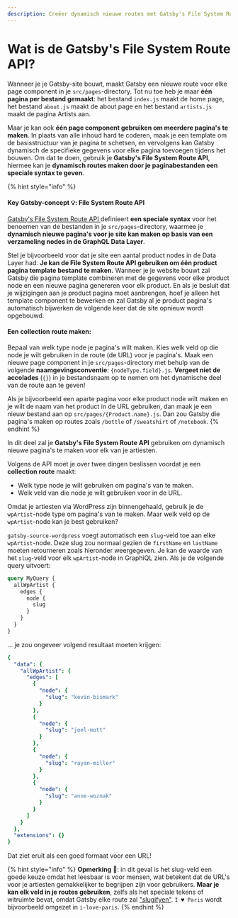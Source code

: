```yaml
---
description: Creëer dynamisch nieuwe routes met Gatsby's File System Route API
---
```


# Wat is de Gatsby's File System Route API?

Wanneer je je Gatsby-site bouwt, maakt Gatsby een nieuwe route voor elke page component in je `src/pages`-directory. Tot nu toe heb je maar **één pagina per bestand gemaakt**: het bestand `index.js` maakt de home page, het bestand `about.js` maakt de about page en het bestand `artists.js` maakt de pagina Artists aan.

Maar je kan ook **één page component gebruiken om meerdere pagina's te maken**. In plaats van alle inhoud hard te coderen, maak je een template om de basisstructuur van je pagina te schetsen, en vervolgens kan Gatsby dynamisch de specifieke gegevens voor elke pagina toevoegen tijdens het bouwen. Om dat te doen, gebruik je **Gatsby's File System Route API**, hiermee kan je **dynamisch routes maken door je paginabestanden een speciale syntax te geven**.

{% hint style="info" %}
#### Key Gatsby-concept 💡: File System Route API 

[Gatsby's File System Route API ](https://www.gatsbyjs.com/docs/reference/routing/file-system-route-api/)definieert **een speciale syntax** voor het benoemen van de bestanden in je `src/pages`-directory, waarmee je **dynamisch nieuwe pagina's voor je site kan maken op basis van een verzameling nodes in de GraphQL Data Layer**.

Stel je bijvoorbeeld voor dat je site een aantal product nodes in de Data Layer had. **Je kan de File System Route API gebruiken om één product pagina template bestand te maken.** Wanneer je je website bouwt zal Gatsby die pagina template combineren met de gegevens voor elke product node en een nieuwe pagina genereren voor elk product. En als je besluit dat je wijzigingen aan je product pagina moet aanbrengen, hoef je alleen het template component te bewerken en zal Gatsby al je product pagina's automatisch bijwerken de volgende keer dat de site opnieuw wordt opgebouwd.

#### Een collection route maken:

Bepaal van welk type node je pagina's wilt maken. Kies welk veld op die node je wilt gebruiken in de route \(de URL\) voor je pagina's. Maak een nieuwe page component in je `src/pages`-directory met behulp van de volgende **naamgevingsconventie**: `{nodeType.field}.js`. **Vergeet niet de accolades** \(`{}`\) in je bestandsnaam op te nemen om het dynamische deel van de route aan te geven!

Als je bijvoorbeeld een aparte pagina voor elke product node wilt maken en je wilt de naam van het product in de URL gebruiken, dan maak je een nieuw bestand aan op `src/pages/{Product.name}.js`. Dan zou Gatsby die pagina's maken op routes zoals `/bottle` of `/sweatshirt` of `/notebook`.
{% endhint %}

In dit deel zal je **Gatsby's File System Route API** gebruiken om dynamisch nieuwe pagina's te maken voor elk van je artiesten.

Volgens de API moet je over twee dingen beslissen voordat je een **collection route** maakt:

* Welk type node je wilt gebruiken om pagina's van te maken. 
* Welk veld van die node je wilt gebruiken voor in de URL. 

Omdat je artiesten via WordPress  zijn binnengehaald, gebruik je de `wpArtist`-node type om pagina's van te maken. Maar welk veld op de `wpArtist`-node kan je best gebruiken?

`gatsby-source-wordpress` voegt automatisch een `slug`-veld toe aan elke `wpArtist`-node. Deze slug zou normaal gezien de `firstName` en `lastName` moeten retourneren zoals hieronder weergegeven. Je kan de waarde van het `slug`-veld voor elk `wpArtist`-node in GraphiQL zien. Als je de volgende query uitvoert:

```graphql
query MyQuery {
  allWpArtist {
    edges {
      node {
        slug
      }
    }
  }
}
```

... je zou ongeveer volgend resultaat moeten krijgen:

```yaml
{
  "data": {
    "allWpArtist": {
      "edges": [
        {
          "node": {
            "slug": "kevin-bismark"
          }
        },
        {
          "node": {
            "slug": "joel-mott"
          }
        },
        {
          "node": {
            "slug": "rayan-miller"
          }
        },
        {
          "node": {
            "slug": "anne-woznak"
          }
        }
      ]
    }
  },
  "extensions": {}
}
```

Dat ziet eruit als een goed formaat voor een URL!

{% hint style="info" %}
 **Opmerking** 📣: in dit geval is het slug-veld een goede keuze omdat het leesbaar is voor mensen, wat betekent dat de URL's voor je artiesten gemakkelijker te begrijpen zijn voor gebruikers. **Maar je kan elk veld in je routes gebruiken**, zelfs als het speciale tekens of witruimte bevat, omdat Gatsby elke route zal ["slugifyen"](https://www.gatsbyjs.com/docs/reference/routing/file-system-route-api/). `I ♥ Paris` wordt bijvoorbeeld omgezet in `i-love-paris`.
{% endhint %}

